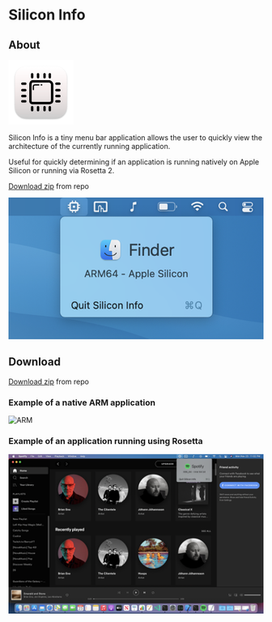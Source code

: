 # Silicon Info

## About
![Icon](images/Icon-128.png)

Silicon Info is a tiny menu bar application allows the user to quickly view the architecture of the currently running application.

Useful for quickly determining if an application is running natively on Apple Silicon or running via Rosetta 2.

[Download zip](https://github.com/billycastelli/Silicon-Info/releases/download/1.0/Silicon.Info.app.zip) from repo

![ARM](images/window.png)


## Download
[Download zip](Silicon&#32;Info.zip) from repo


### Example of a native ARM application
![ARM](images/arm-example.png)

### Example of an application running using Rosetta
![x86](images/x86-example.png)

